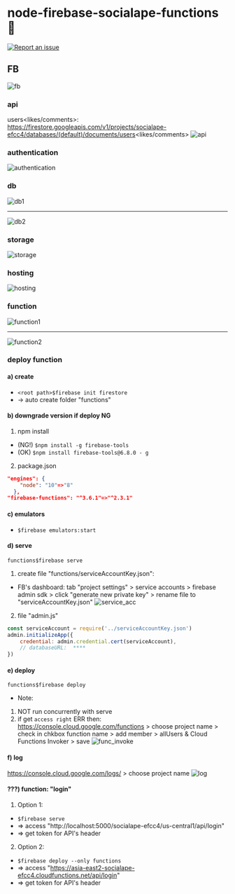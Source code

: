 # node-firebase-socialape-functions 🚀

[![Report an issue](https://img.shields.io/badge/Support-Issues-green)](https://github.com/tquangdo/node-firebase-socialape-functions/issues/new)

## FB
![fb](https://img.shields.io/badge/firebase-deployed-orange)
### api
users<likes/comments>: https://firestore.googleapis.com/v1/projects/socialape-efcc4/databases/(default)/documents/users<likes/comments>
![api](api.png)
### authentication
![authentication](authentication.png)
### db
![db1](db1.png)
*********
![db2](db2.png)
### storage
![storage](storage.png)
### hosting
![hosting](hosting.png)
### function
![function1](function1.png)
*********
![function2](function2.png)
### deploy function
#### a) create
- `<root path>$firebase init firestore`
- -> auto create folder "functions"
#### b) downgrade version if deploy NG
1. npm install
- (NG!) `$npm install -g firebase-tools`
- (OK) `$npm install firebase-tools@6.8.0 - g`
2. package.json
```json
"engines": {
    "node": "10"=>"8"
  },
"firebase-functions": "^3.6.1"=>"^2.3.1"
```
#### c) emulators
- `$firebase emulators:start`
#### d) serve
`functions$firebase serve`
1. create file "functions/serviceAccountKey.json":
- FB's dashboard: tab "project settings" > service accounts > firebase admin sdk > click "generate new private key" > rename file to "serviceAccountKey.json"
![service_acc](service_acc.png)
2. file "admin.js"
```js
const serviceAccount = require('../serviceAccountKey.json')
admin.initializeApp({
    credential: admin.credential.cert(serviceAccount),
    // databaseURL:  ****
})
```
#### e) deploy
`functions$firebase deploy`
* Note:
1. NOT run concurrently with serve
2. if get `access right` ERR then: https://console.cloud.google.com/functions > choose project name > check in chkbox function name > add member > allUsers & Cloud Functions Invoker > save
![func_invoke](func_invoke.png)
#### f) log
https://console.cloud.google.com/logs/ > choose project name
![log](log.png)
#### ???) function: "login"
1. Option 1:
- `$firebase serve`
- => access "http://localhost:5000/socialape-efcc4/us-central1/api/login"
- => get token for API's header
2. Option 2:
- `$firebase deploy --only functions`
- => access "https://asia-east2-socialape-efcc4.cloudfunctions.net/api/login"
- => get token for API's header

